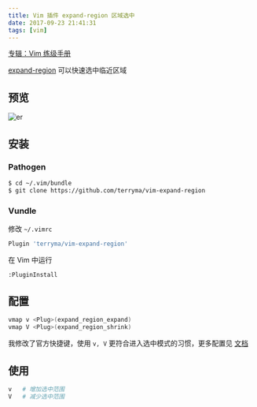 ```yaml
---
title: Vim 插件 expand-region 区域选中
date: 2017-09-23 21:41:31
tags: [vim]
---
```


[专辑：Vim 练级手册](/vim)

[expand-region](https://github.com/terryma/vim-expand-region) 可以快速选中临近区域

<!-- more -->

<!-- toc -->

## 预览
![er](/images/expand-region.gif)

## 安装
### Pathogen
```bash
$ cd ~/.vim/bundle
$ git clone https://github.com/terryma/vim-expand-region
```

### Vundle
修改 `~/.vimrc`
```bash
Plugin 'terryma/vim-expand-region'
```
在 Vim 中运行
```bash
:PluginInstall
```

## 配置
```bash
vmap v <Plug>(expand_region_expand)
vmap V <Plug>(expand_region_shrink)
```
我修改了官方快捷键，使用 `v, V` 更符合进入选中模式的习惯，更多配置见 [文档](https://github.com/terryma/vim-expand-region#setting)

## 使用
```bash
v   # 增加选中范围
V   # 减少选中范围
```
